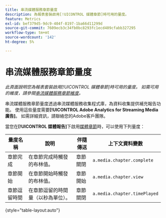 ```yaml
---
title: 串流媒體服務章節量度
description: 為報表套裝啟用[!UICONTROL 媒體章節]時可用的量度。
feature: Metrics
exl-id: bef379d5-9dc9-404f-8197-1ba66d11299d
source-git-commit: 7609ecb3c34fb0bc8293fc1ecd409cfabb327295
workflow-type: tm+mt
source-wordcount: '142'
ht-degree: 5%

---
```


# 串流媒體服務章節量度

*此頁面說明您為報表套裝啟用[!UICONTROL 媒體章節]時可用的量度。 如需可用的維度，請參閱[串流媒體服務章節維度](../dimensions/sm-chapters.md)。*

串流媒體服務章節量度透過串流媒體服務收集程式庫，為資料收集提供補充報告功能。 使用這些量度需要&#x200B;**[!UICONTROL Adobe Analytics for Streaming Media廣告]**。 如需詳細資訊，請聯絡您的Adobe客戶團隊。

當您在&#x200B;**[!UICONTROL 媒體報告]**&#x200B;下啟用[媒體章節](/help/admin/admin/c-manage-report-suites/c-edit-report-suites/media-management.md)時，可以使用下列量度：

| 量度名稱 | 說明 | 伴隨傳送 | 上下文資料變數 |
| --- | --- | --- | --- |
| 章節完成 | 在章節完成時觸發的布林值。 | 章節關閉 | `a.media.chapter.complete` |
| 章節開始 | 在章節開始時觸發的布林值。 | 章節開始 | `a.media.chapter.view` |
| 章節逗留時間 | 在章節逗留的時間量（以秒為單位）。 | 章節關閉 | `a.media.chapter.timePlayed` |

{style="table-layout:auto"}
